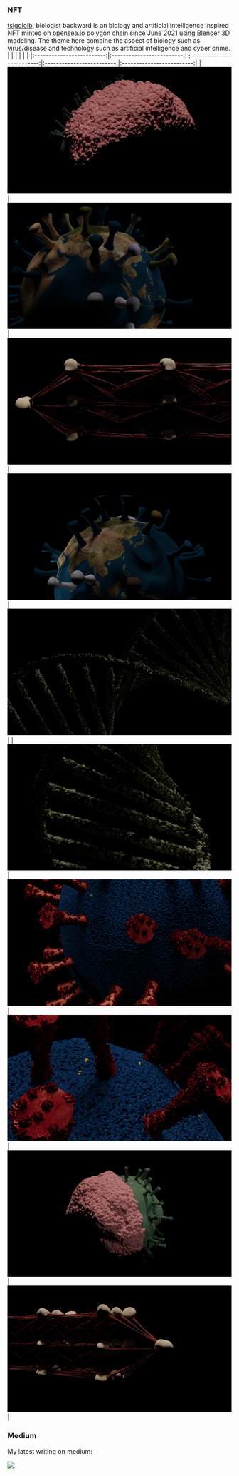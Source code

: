 
### NFT
[tsigoloib](https://opensea.io/tsigoloib), biologist backward is an biology and artificial intelligence inspired NFT minted on opensea.io polygon chain since June 2021 using Blender 3D modeling. The theme here combine the aspect of biology such as virus/disease and technology such as artificial intelligence and cyber crime. 
| | | | | |
|:-------------------------:|:-------------------------:| :-------------------------:|:-------------------------:|:-------------------------:|
|<img alt="screen shot 2017-08-07 at 12 18 15 pm" src="./did_you_wash_your_hand/brain5.png"> |<img  alt="screen shot 2017-08-07 at 12 18 15 pm" src="./new_normal/covid_6.png"> |<img alt="screen shot 2017-08-07 at 12 18 15 pm" src="./ANN/DL9.png"> |<img  alt="screen shot 2017-08-07 at 12 18 15 pm" src="./new_normal/covid_9.png"> |<img alt="screen shot 2017-08-07 at 12 18 15 pm" src="./DNA/DNA3.png"> |
|<img alt="screen shot 2017-08-07 at 12 18 15 pm" src="./DNA/DNA5.png"> |<img  alt="screen shot 2017-08-07 at 12 18 15 pm" src="./second_wave/virus11.png">| <img  alt="screen shot 2017-08-07 at 12 18 15 pm" src="./second_wave/virus7.png"> | <img  alt="screen shot 2017-08-07 at 12 18 15 pm" src="./did_you_wash_your_hand/brain2.png"> | <img  alt="screen shot 2017-08-07 at 12 18 15 pm" src="./ANN/DL13.png"> |

### Medium
My latest writing on medium:

<a target="_blank" href="https://github-readme-medium-recent-article.vercel.app/medium/@TisanaWanwarn/0"><img src="https://github-readme-medium-recent-article.vercel.app/medium/@TisanaWanwarn/0"> 
  
  











